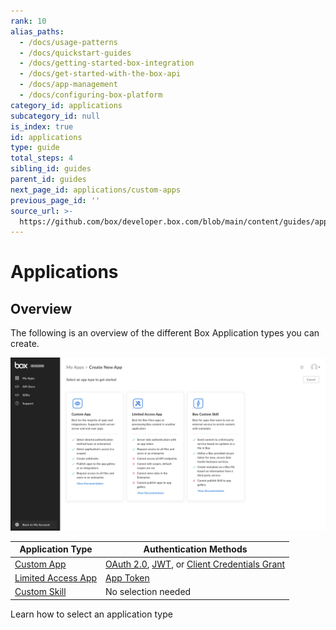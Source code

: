 ```yaml
---
rank: 10
alias_paths:
  - /docs/usage-patterns
  - /docs/quickstart-guides
  - /docs/getting-started-box-integration
  - /docs/get-started-with-the-box-api
  - /docs/app-management
  - /docs/configuring-box-platform
category_id: applications
subcategory_id: null
is_index: true
id: applications
type: guide
total_steps: 4
sibling_id: guides
parent_id: guides
next_page_id: applications/custom-apps
previous_page_id: ''
source_url: >-
  https://github.com/box/developer.box.com/blob/main/content/guides/applications/index.md
---
```

# Applications

## Overview

The following is an overview of the different Box Application types you can
create.

<ImageFrame border center>

![Application Types](./images/select-app-type.png)

</ImageFrame>

<!-- markdownlint-disable line-length -->

| Application Type              | Authentication Methods                                              |
| ----------------------------- | ------------------------------------------------------------------- |
| [Custom App][custom-apps]     | [OAuth 2.0][oauth2], [JWT][jwt], or [Client Credentials Grant][ccg] |
| [Limited Access App][laa]     | [App Token][apptoken]                                               |
| [Custom Skill][custom-skills] | No selection needed                                                 |

<!-- markdownlint-enable line-length -->

<CTA to="guide://applications/select">

Learn how to select an application type

</CTA>

<!-- markdownlint-enable line-length -->

[oauth2]: g://authentication/oauth2
[jwt]: g://authentication/jwt
[apptoken]: g://authentication/app-token
[devtoken]: g://authentication/tokens/developer-tokens
[custom-apps]: g://applications/custom-apps
[custom-skills]: g://applications/custom-skills
[ccg]: g://authentication/client-credentials/
[laa]: g://applications/limited-access-apps/